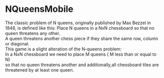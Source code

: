 # NQueensMobile
The classic problem of N queens, originally published by Max Bezzel in 1848, is defined like this:
Place N queens in a NxN chessboard so that no queen threatens any other.<br/>
A queen threatens another chess piece if they share the same row, column or diagonal.<br/>
This game is a slight alteration of the N-queens problem:<br/>
In a NxN chessboard we need to place M queens ( M less than or equal to N)<br/>
so that no queen threatens another and additionally,all chessboard tiles are threatened by at least one queen.
